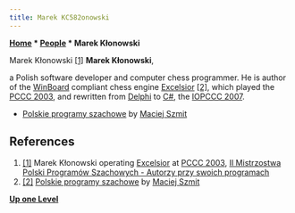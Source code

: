 ```yaml
---
title: Marek KC582onowski
---
```

**[Home](Home "Home") \* [People](People "People") \* Marek Kłonowski**



 [](http://mpps.maciej.szmit.info/mpps-2/autorzy/image4.html) Marek Kłonowski <a id="cite-note-1" href="#cite-ref-1">[1]</a> 
**Marek Kłonowski**,  

a Polish software developer and computer chess programmer. He is author of the [WinBoard](WinBoard "WinBoard") compliant chess engine [Excelsior](Excelsior "Excelsior") <a id="cite-note-2" href="#cite-ref-2">[2]</a>, which played the [PCCC 2003](PCCC_2003 "PCCC 2003"), and rewritten from [Delphi](Delphi "Delphi") to [C#](C_sharp "C sharp"), the [IOPCCC 2007](IOPCCC_2007 "IOPCCC 2007"). 






* [Polskie programy szachowe](http://lpps.maciej.szmit.info/programy.html) by [Maciej Szmit](Maciej_Szmit "Maciej Szmit")


## References


1. <a id="cite-ref-1" href="#cite-note-1">[1]</a> Marek Kłonowski operating [Excelsior](Excelsior "Excelsior") at [PCCC 2003](PCCC_2003 "PCCC 2003"), [II Mistrzostwa Polski Programów Szachowych - Autorzy przy swoich programach](http://mpps.maciej.szmit.info/mpps-2/autorzy/)
2. <a id="cite-ref-2" href="#cite-note-2">[2]</a> [Polskie programy szachowe](http://lpps.maciej.szmit.info/programy.html) by [Maciej Szmit](Maciej_Szmit "Maciej Szmit")

**[Up one Level](People "People")**







 
